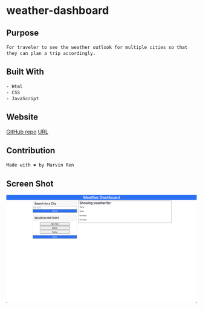 # weather-dashboard
## Purpose
```
For traveler to see the weather outlook for multiple cities so that they can plan a trip accordingly. 
```

## Built With
```
- Html
- CSS
- JavaScript
```
## Website

[GitHub repo](https://github.com/mr2447/weather-daashboard)
[URL](https://mr2447.github.io/weather-daashboard/)

## Contribution
```
Made with ❤ by Marvin Ren
```
## Screen Shot
![work day scheduler](./assets/images/weather-dashboard.jpeg)
